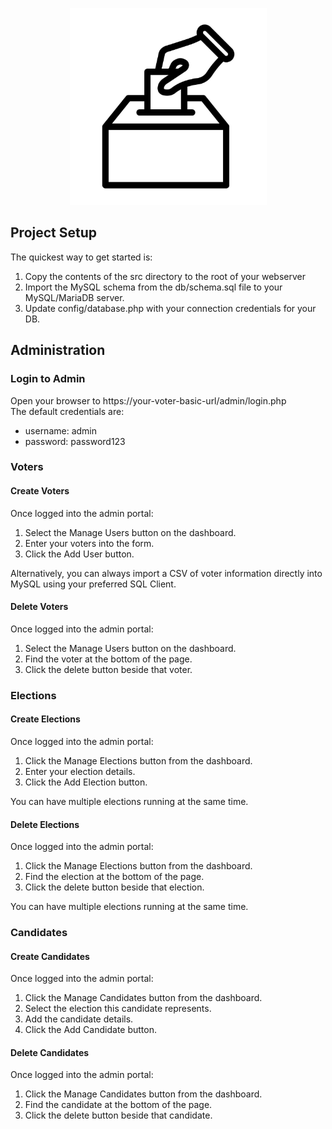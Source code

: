 <p align="center">
  <a href="https://vote.ianbrown.id.au" target="_blank">
    <picture>
      <source media="(prefers-color-scheme: light)" srcset="https://raw.githubusercontent.com/ianbrown78/voter-basic/HEAD/.github/vote-basic-logo.jpg">
      <img alt="Voter Basic" width="315" height="315" style="max-width: 100%" src="https://raw.githubusercontent.com/ianbrown78/voter-basic/HEAD/.github/vote-basic-logo.jpg">
    </picture>
  </a>
</p>

## Project Setup

The quickest way to get started is:
1. Copy the contents of the src directory to the root of your webserver
2. Import the MySQL schema from the db/schema.sql file to your MySQL/MariaDB server.
3. Update config/database.php with your connection credentials for your DB.

## Administration

### Login to Admin

Open your browser to https://your-voter-basic-url/admin/login.php  
The default credentials are:
- username: admin
- password: password123

### Voters

#### Create Voters

Once logged into the admin portal:  
1. Select the Manage Users button on the dashboard.
2. Enter your voters into the form.
3. Click the Add User button.

Alternatively, you can always import a CSV of voter information directly into MySQL using your preferred SQL Client.

#### Delete Voters

Once logged into the admin portal:  
1. Select the Manage Users button on the dashboard.
2. Find the voter at the bottom of the page.
3. Click the delete button beside that voter.

### Elections

#### Create Elections

Once logged into the admin portal:  
1. Click the Manage Elections button from the dashboard.
2. Enter your election details.
3. Click the Add Election button.

You can have multiple elections running at the same time.

#### Delete Elections

Once logged into the admin portal:  
1. Click the Manage Elections button from the dashboard.
2. Find the election at the bottom of the page.
3. Click the delete button beside that election.

You can have multiple elections running at the same time.

### Candidates

#### Create Candidates

Once logged into the admin portal:  
1. Click the Manage Candidates button from the dashboard.
2. Select the election this candidate represents.
3. Add the candidate details.
4. Click the Add Candidate button.

#### Delete Candidates

Once logged into the admin portal:  
1. Click the Manage Candidates button from the dashboard.
2. Find the candidate at the bottom of the page.
3. Click the delete button beside that candidate.